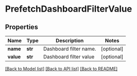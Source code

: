 # PrefetchDashboardFilterValue

## Properties
Name | Type | Description | Notes
------------ | ------------- | ------------- | -------------
**name** | **str** | Dashboard filter name. | [optional] 
**value** | **str** | Dashboard filter value | [optional] 

[[Back to Model list]](../README.md#documentation-for-models) [[Back to API list]](../README.md#documentation-for-api-endpoints) [[Back to README]](../README.md)


